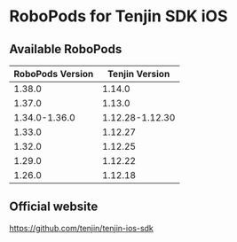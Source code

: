 # RoboPods for Tenjin SDK iOS

## Available RoboPods

| RoboPods Version | Tenjin Version  |
|------------------|-----------------|
| 1.38.0           | 1.14.0          |
| 1.37.0           | 1.13.0          |
| 1.34.0-1.36.0    | 1.12.28-1.12.30 |
| 1.33.0           | 1.12.27         |
| 1.32.0           | 1.12.25         |
| 1.29.0           | 1.12.22         |
| 1.26.0           | 1.12.18         |

## Official website
https://github.com/tenjin/tenjin-ios-sdk
